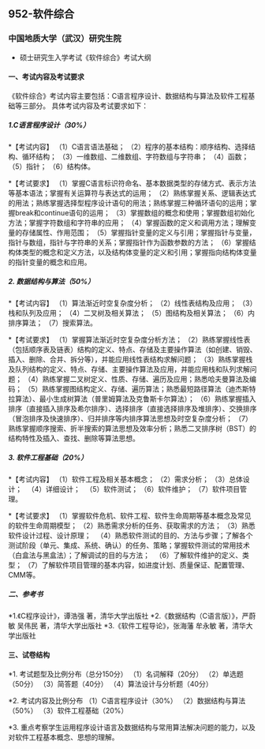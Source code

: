 ## 952-软件综合

### 中国地质大学（武汉）研究生院
* 硕士研究生入学考试《软件综合》考试大纲

#### 一、考试内容及考试要求
《软件综合》考试内容主要包括：C语言程序设计、数据结构与算法及软件工程基础等三部分。
具体考试内容及考试要求如下：

##### 1.C语言程序设计（30%）
*【考试内容】
（1）C语言语法基础；
（2）程序的基本结构：顺序结构、选择结构、循环结构；
（3）一维数组、二维数组、字符数组与字符串；
（4）函数；
（5）指针；
（6）结构体。

*【考试要求】
（1）掌握C语言标识符命名、基本数据类型的存储方式、表示方法等基本语法；掌握有关运算符与表达式的运用；
（2）熟练掌握关系、逻辑表达式的用法；熟练掌握选择型程序设计语句的用法；熟练掌握三种循环语句的运用；掌握break和continue语句的运用；
（3）掌握数组的概念和使用；掌握数组初始化方法；掌握字符数组和字符串的应用；
（4）掌握函数的定义和调用方法；理解变量的存储属性、作用范围；
（5）掌握指针变量的定义与引用；掌握指针与变量，指针与数组，指针与字符串的关系；掌握指针作为函数参数的方法；
（6）掌握结构体类型的概念和定义方法，以及结构体变量的定义和引用；掌握指向结构体变量的指针变量的概念和应用。

##### 2. 数据结构与算法（50%）
*【考试内容】
（1）算法渐近时空复杂度分析；
（2）线性表结构及应用；
（3）栈和队列及应用；
（4）二叉树及相关算法；
（5）图结构及相关算法；
（6）内排序算法；
（7）搜索算法。

*【考试要求】
（1）掌握算法渐近时空复杂度分析方法；
（2）熟练掌握线性表（包括顺序表及链表）结构的定义、特点、存储及主要操作算法（如创建、销毁、插入、删除、合并、拆分等），并能应用线性表结构求解问题；
（3）熟练掌握栈及队列结构的定义、特点、存储、主要操作算法及应用，并能应用栈和队列求解问题；
（4）熟练掌握二叉树定义、性质、存储、遍历及应用；熟悉哈夫曼算法及编码；
（5）熟练掌握图结构定义、存储、遍历算法；熟悉最短路径算法（迪杰斯特拉算法）、最小生成树算法（普里姆算法及克鲁斯卡尔算法）；
（6）熟练掌握插入排序（直接插入排序及希尔排序）、选择排序（直接选择排序及堆排序）、交换排序（冒泡排序及快速排序）、归并排序等内排序算法思想及时空复杂度分析；
（7）熟练掌握顺序搜索、折半搜索的算法思想及效率分析；熟悉二叉排序树（BST）的结构特性及插入、查找、删除等算法思想。

##### 3. 软件工程基础（20%）
*【考试内容】
（1）软件工程及相关基本概念；
（2）需求分析；
（3）总体设计； 
（4）详细设计； 
（5）软件测试；
（6）软件维护；
（7）软件项目管理。

*【考试要求】
（1）掌握软件危机、软件工程、软件生命周期等基本概念及常见的软件生命周期模型；
（2）熟悉需求分析的任务、获取需求的方法； 
（3）熟悉软件设计过程、设计原理； 
（4）熟悉软件测试的目的、方法与步骤；了解各个测试阶段（单元、集成、系统、确认）的任务、策略；掌握软件测试的常用技术（白盒法与黑盒法）；了解调试的目的与方法； 
（6）了解软件维护的定义、类型；
（7）了解软件项目管理的基本内容，如进度计划、质量保证、配置管理、CMM等。

##### 二、参考书
*1.《C程序设计》，谭浩强 著，清华大学出版社
*2.《数据结构（C语言版）》，严蔚敏 吴伟民 著，清华大学出版社
*3.《软件工程导论》，张海藩 牟永敏 著，清华大学出版社

#### 三、试卷结构
*1. 考试题型及比例分布（总分150分）
（1）名词解释（20分）
（2）单选题（50分）
（3）简答题（40分）
（4）算法设计与分析题（40分）

*2. 考试内容及比例分布
（1）C语言程序设计（30%）
（2）数据结构与算法（50%）
（3）软件工程基础（20%）

*3. 重点考察学生运用程序设计语言及数据结构与常用算法解决问题的能力，以及对软件工程基本概念、思想的理解。
